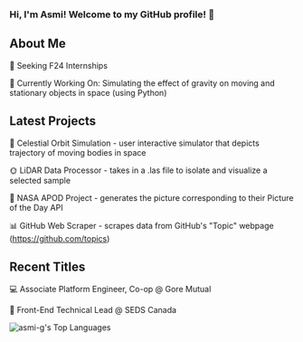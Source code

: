 ### Hi, I'm Asmi! Welcome to my GitHub profile! 💌  

## About Me
🧭 Seeking F24 Internships

🤖 Currently Working On: Simulating the effect of gravity on moving and stationary objects in space (using Python)
<!--#### 📊 Languages Frequently Used: https://gh-stats-gen.vercel.app/-->


## Latest Projects
🌠 Celestial Orbit Simulation - user interactive simulator that depicts trajectory of moving bodies in space

🌞 LiDAR Data Processor - takes in a .las file to isolate and visualize a selected sample

🌌 NASA APOD Project - generates the picture corresponding to their Picture of the Day API  

📊 GitHub Web Scraper - scrapes data from GitHub's "Topic" webpage (https://github.com/topics)

## Recent Titles
<!--🌀 Systems Analyst Intern @ OpenText -->

💻 Associate Platform Engineer, Co-op @ Gore Mutual

🚀 Front-End Technical Lead @ SEDS Canada  

<!--⚡ Software Team Member @ Waterloo Space Soldering Team -->


<!--
**asmi-g/asmi-g** is a ✨ _special_ ✨ repository because its `README.md` (this file) appears on your GitHub profile.
-->

![asmi-g's Top Languages](https://github-readme-stats.vercel.app/api/top-langs/?username=asmi-g&theme=midnight-purple&show_icons=true&hide_border=true&layout=compact)
